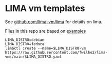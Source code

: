 # LIMA vm templates

See [github.com/lima-vm/lima](https://github.com/lima-vm/lima) for details on lima.

Files in this repo are based on [examples](https://github.com/lima-vm/lima/tree/master/examples)

```
LIMA_DISTRO=debian
LIMA_DISTRO=fedora
limactl create --name=$LIMA_DISTRO-vm https://raw.githubusercontent.com/fwilhe2/lima-vms/main/$LIMA_DISTRO.yaml
```
